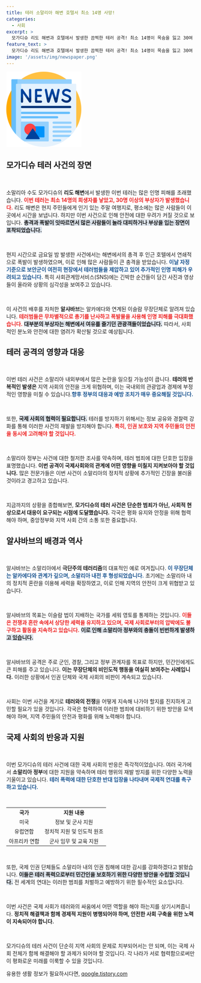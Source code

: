 ```yaml
---
title: 테러 소말리아 해변 호텔서 최소 14명 사망!
categories:
  - 사회
excerpt: >
  모가디슈 리도 해변과 호텔에서 발생한 끔찍한 테러 공격! 최소 14명이 목숨을 잃고 30여 명이 부상당한 이 사건의 전말은? 긴박한 현장 사진과 함께 피해자의 외침이 SNS를 뒤흔들고 있다.
feature_text: >
  모가디슈 리도 해변과 호텔에서 발생한 끔찍한 테러 공격! 최소 14명이 목숨을 잃고 30여 명이 부상당한 이 사건의 전말은? 긴박한 현장 사진과 함께 피해자의 외침이 SNS를 뒤흔들고 있다.
image: '/assets/img/newspaper.png'
---
```


<p><img src="/assets/img/newspaper.png" alt="kimp 속보" /></p>

<h2 data-ke-size="size26">모가디슈 테러 사건의 장면</h2>

<p data-ke-size="size16">&nbsp;</p>

<p>소말리아 수도 모가디슈의 <b>리도 해변</b>에서 발생한 이번 테러는 많은 인명 피해를 초래했습니다. <b><span style="color: #ee2323;">이번 테러는 최소 14명의 희생자를 낳았고, 30명 이상의 부상자가 발생했습니다.</span></b> 리도 해변은 현지 주민들에게 인기 있는 주말 여행지로, 평소에는 많은 사람들이 이곳에서 시간을 보냅니다. 하지만 이번 사건으로 인해 안전에 대한 우려가 커질 것으로 보입니다. <b><span style="background-color: #21538527;">총격과 폭발이 잇따르면서 많은 사람들이 놀라 대피하거나 부상을 입는 장면이 포착되었습니다.</span></b> </p>

<p data-ke-size="size16">&nbsp;</p>

<p>현지 시간으로 금요일 밤 발생한 사건에서는 해변에서의 총격 후 인근 호텔에서 연쇄적으로 폭발이 발생하였으며, 이로 인해 많은 사람들이 큰 충격을 받았습니다. <b><span style="color: #1a5490;">이날 자정 기준으로 보안군이 여전히 현장에서 테러범들을 제압하고 있어 추가적인 인명 피해가 우려되고 있습니다.</span></b> 특히 사회관계망서비스(SNS)에는 긴박한 순간들이 담긴 사진과 영상들이 올라와 상황의 심각성을 보여주고 있습니다.</p>

<p data-ke-size="size16">&nbsp;</p>

<p>이 사건의 배후를 자처한 <b>알샤바브</b>는 알카에다와 연계된 이슬람 무장단체로 알려져 있습니다. <b><span style="color: #ee2323;">테러범들은 무차별적으로 총기를 난사하고 폭발물을 사용해 인명 피해를 극대화했습니다.</span></b> <b><span style="background-color: #21538527;">대부분의 부상자는 해변에서 여유를 즐기던 관광객들이었습니다.</span></b> 따라서, 사회적인 분노와 안전에 대한 염려가 확산될 것으로 예상됩니다.</p>

<h2 data-ke-size="size26">테러 공격의 영향과 대응</h2>

<p data-ke-size="size16">&nbsp;</p>

<p>이번 테러 사건은 소말리아 내외부에서 많은 논란을 일으킬 가능성이 큽니다. <b>테러의 반복적인 발생은</b> 지역 사회의 안전을 크게 위협하며, 이는 국내외의 관광업과 경제에 부정적인 영향을 미칠 수 있습니다.<b><span style="color: #1a5490;">향후 정부의 대응과 예방 조치가 매우 중요해질 것입니다.</span></b></p>

<p data-ke-size="size16">&nbsp;</p>

<p>또한, <b><span style="background-color: #21538527;">국제 사회의 협력이 필요합니다.</span></b> 테러를 방지하기 위해서는 정보 공유와 경찰력 강화를 통해 이러한 사건의 재발을 방지해야 합니다. <b><span style="color: #ee2323;">특히, 인권 보호와 지역 주민들의 안전을 동시에 고려해야 할 것입니다.</span></b></p>

<p data-ke-size="size16">&nbsp;</p>

<p>소말리아 정부는 사건에 대한 철저한 조사를 약속하며, 테러 범죄에 대한 단호한 입장을 표명했습니다. <b>이번 공격이 국제사회와의 관계에 어떤 영향을 미칠지 지켜보아야 할 것입니다.</b> 많은 전문가들은 이번 사건이 소말리아의 정치적 상황에 추가적인 긴장을 불러올 것이라고 경고하고 있습니다.</p>

<p data-ke-size="size16">&nbsp;</p>

<p>지금까지의 상황을 종합해보면, <b>모가디슈의 테러 사건은 단순한 범죄가 아닌, 사회적 현상으로서 대응이 요구되는 시점에 도달했습니다.</b> 각국은 평화 유지와 안정을 위해 협력해야 하며, 중앙정부와 지역 사회 간의 소통 또한 중요합니다.</p>

<h2 data-ke-size="size26">알샤바브의 배경과 역사</h2>

<p data-ke-size="size16">&nbsp;</p>

<p>알샤바브는 소말리아에서 <b>극단주의 테러리즘</b>의 대표적인 예로 여겨집니다. <b><span style="color: #1a5490;">이 무장단체는 알카에다와 관계가 깊으며, 소말리아 내전 후 형성되었습니다.</span></b> 초기에는 소말리아 내의 정치적 혼란을 이용해 세력을 확장하였고, 이로 인해 지역의 안전이 크게 위협받고 있습니다.</p>

<p data-ke-size="size16">&nbsp;</p>

<p>알샤바브의 목표는 이슬람 법이 지배하는 국가를 세워 영토를 통제하는 것입니다. <b><span style="color: #ee2323;">이들은 전쟁과 혼란 속에서 상당한 세력을 유지하고 있으며, 국제 사회로부터의 압박에도 불구하고 활동을 지속하고 있습니다.</span></b> <b><span style="background-color: #21538527;">이로 인해 소말리아 정부와의 충돌이 빈번하게 발생하고 있습니다.</span></b></p>

<p data-ke-size="size16">&nbsp;</p>

<p>알샤바브의 공격은 주로 군인, 경찰, 그리고 정부 관계자를 목표로 하지만, 민간인에게도 큰 피해를 주고 있습니다. <b>이는 무장단체의 비인도적 행동을 여실히 보여주는 사례입니다.</b> 이러한 상황에서 인권 단체와 국제 사회의 비판이 계속되고 있습니다.</p>

<p data-ke-size="size16">&nbsp;</p>

<p>사회는 이번 사건을 계기로 <b>테러와의 전쟁</b>을 어떻게 지속해 나가야 할지를 진지하게 고민할 필요가 있을 것입니다. 각국은 협력하여 이러한 범죄에 대비하기 위한 방안을 모색해야 하며, 지역 주민들의 안전과 평화를 위해 노력해야 합니다.</p>

<h2 data-ke-size="size26">국제 사회의 반응과 지원</h2>

<p data-ke-size="size16">&nbsp;</p>

<p>이번 모가디슈의 테러 사건에 대한 국제 사회의 반응은 즉각적이었습니다. 여러 국가에서 <b>소말리아 정부</b>에 대한 지원을 약속하며 테러 행위의 재발 방지를 위한 다양한 노력을 기울이고 있습니다. <b><span style="color: #1a5490;">테러 폭력에 대한 단호한 반대 입장을 나타내며 국제적 연대를 촉구하고 있습니다.</span></b></p>

<p data-ke-size="size16">&nbsp;</p>

<table style="width: 100%; border-collapse: collapse;">
    <tr>
        <td style="text-align: center; height: 17px;"><b>국가</b></td>
        <td style="text-align: center; height: 17px;"><b>지원 내용</b></td>
    </tr>
    <tr>
        <td style="text-align: center; height: 17px;">미국</td>
        <td style="text-align: center; height: 17px;">정보 및 군사 지원</td>
    </tr>
    <tr>
        <td style="text-align: center; height: 17px;">유럽연합</td>
        <td style="text-align: center; height: 17px;">정치적 지원 및 인도적 원조</td>
    </tr>
    <tr>
        <td style="text-align: center; height: 17px;">아프리카 연합</td>
        <td style="text-align: center; height: 17px;">군사 임무 및 교육 지원</td>
    </tr>
</table>

<p data-ke-size="size16">&nbsp;</p>

<p>또한, 국제 인권 단체들도 소말리아 내의 인권 침해에 대한 감시를 강화하겠다고 밝혔습니다. <b><span style="background-color: #21538527;">이들은 테러 폭력으로부터 민간인을 보호하기 위한 다양한 방안을 수립할 것입니다.</span></b> 전 세계의 연대는 이러한 범죄를 처벌하고 예방하기 위한 필수적인 요소입니다.</p>

<p data-ke-size="size16">&nbsp;</p>

<p>이번 사건은 국제 사회가 테러와의 싸움에서 어떤 역할을 해야 하는지를 상기시켜줍니다. <b>정치적 해결책과 함께 경제적 지원이 병행되어야 하며, 안전한 사회 구축을 위한 노력이 지속되어야 합니다.</b></p>

<p data-ke-size="size16">&nbsp;</p>

<p>모가디슈의 테러 사건이 단순히 지역 사회의 문제로 치부되어서는 안 되며, 이는 국제 사회 전체가 함께 해결해야 할 과제가 되어야 할 것입니다. 각 나라가 서로 협력함으로써만이 평화로운 미래를 이룩할 수 있을 것입니다.</p>
유용한 생활 정보가 필요하시다면, <a href="https://qoogle.tistory.com" rel="dofollow">qoogle.tistory.com</a>


